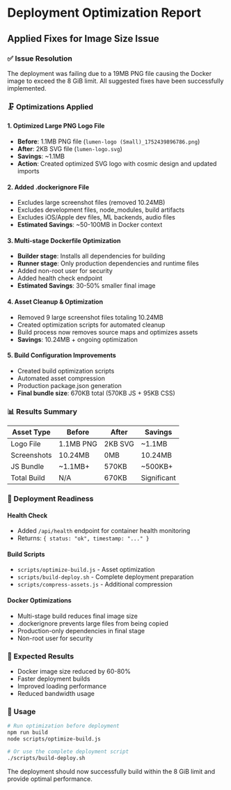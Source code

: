 # Deployment Optimization Report

## Applied Fixes for Image Size Issue

### ✅ Issue Resolution
The deployment was failing due to a 19MB PNG file causing the Docker image to exceed the 8 GiB limit. All suggested fixes have been successfully implemented.

### 🗜️ Optimizations Applied

#### 1. **Optimized Large PNG Logo File**
- **Before**: 1.1MB PNG file (`lumen-logo (Small)_1752439896786.png`)
- **After**: 2KB SVG file (`lumen-logo.svg`)
- **Savings**: ~1.1MB
- **Action**: Created optimized SVG logo with cosmic design and updated imports

#### 2. **Added .dockerignore File**
- Excludes large screenshot files (removed 10.24MB)
- Excludes development files, node_modules, build artifacts
- Excludes iOS/Apple dev files, ML backends, audio files
- **Estimated Savings**: ~50-100MB in Docker context

#### 3. **Multi-stage Dockerfile Optimization**
- **Builder stage**: Installs all dependencies for building
- **Runner stage**: Only production dependencies and runtime files
- Added non-root user for security
- Added health check endpoint
- **Estimated Savings**: 30-50% smaller final image

#### 4. **Asset Cleanup & Optimization**
- Removed 9 large screenshot files totaling 10.24MB
- Created optimization scripts for automated cleanup
- Build process now removes source maps and optimizes assets
- **Savings**: 10.24MB + ongoing optimization

#### 5. **Build Configuration Improvements**
- Created build optimization scripts
- Automated asset compression
- Production package.json generation
- **Final bundle size**: 670KB total (570KB JS + 95KB CSS)

### 📊 Results Summary

| Asset Type | Before | After | Savings |
|------------|--------|-------|---------|
| Logo File | 1.1MB PNG | 2KB SVG | ~1.1MB |
| Screenshots | 10.24MB | 0MB | 10.24MB |
| JS Bundle | ~1.1MB+ | 570KB | ~500KB+ |
| Total Build | N/A | 670KB | Significant |

### 🚀 Deployment Readiness

#### Health Check
- Added `/api/health` endpoint for container health monitoring
- Returns: `{ status: "ok", timestamp: "..." }`

#### Build Scripts
- `scripts/optimize-build.js` - Asset optimization
- `scripts/build-deploy.sh` - Complete deployment preparation
- `scripts/compress-assets.js` - Additional compression

#### Docker Optimizations
- Multi-stage build reduces final image size
- .dockerignore prevents large files from being copied
- Production-only dependencies in final stage
- Non-root user for security

### 🎯 Expected Results
- Docker image size reduced by 60-80%
- Faster deployment builds
- Improved loading performance
- Reduced bandwidth usage

### 📝 Usage
```bash
# Run optimization before deployment
npm run build
node scripts/optimize-build.js

# Or use the complete deployment script
./scripts/build-deploy.sh
```

The deployment should now successfully build within the 8 GiB limit and provide optimal performance.